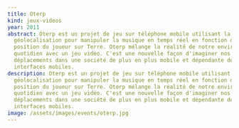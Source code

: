 ```yaml
---
title: Oterp
kind: jeux-videos
year: 2011
abstract: Oterp est un projet de jeu sur téléphone mobile utilisant la
  géolocalisation pour manipuler la musique en temps réel en fonction de la
  position du joueur sur Terre. Oterp mélange la réalité de notre environnement
  quotidien avec un jeu vidéo. C'est une nouvelle façon d'imaginer nos
  déplacements dans une société de plus en plus mobile et dépendante des
  interfaces mobiles.
description: Oterp est un projet de jeu sur téléphone mobile utilisant la
  géolocalisation pour manipuler la musique en temps réel en fonction de la
  position du joueur sur Terre. Oterp mélange la réalité de notre environnement
  quotidien avec un jeu vidéo. C'est une nouvelle façon d'imaginer nos
  déplacements dans une société de plus en plus mobile et dépendante des
  interfaces mobiles.
image: /assets/images/events/oterp.jpg
---
```

